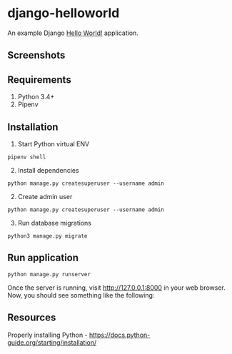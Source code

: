 # django-helloworld
An example Django [Hello World!](https://en.wikipedia.org/wiki/%22Hello,_World!%22_program) application.



## Screenshots

## Requirements
1. Python 3.4+
1. Pipenv 

## Installation
1. Start Python virtual ENV
```
pipenv shell
```
2. Install dependencies
```
python manage.py createsuperuser --username admin
```

2. Create admin user
```
python manage.py createsuperuser --username admin
```

3. Run database migrations
```
python3 manage.py migrate
```

## Run application
```
python manage.py runserver
```
Once the server is running, visit http://127.0.0.1:8000 in your web browser. Now, you should see something like the following:


## Resources
Properly installing Python - https://docs.python-guide.org/starting/installation/